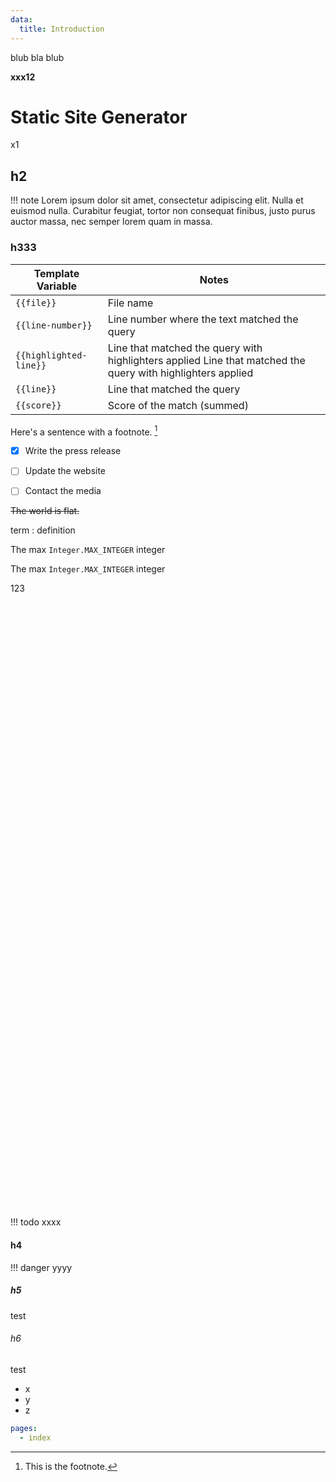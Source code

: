 ```yaml
---
data:
  title: Introduction
---
```


blub bla blub

**xxx12**

# Static Site Generator

x1

## h2

!!! note
    Lorem ipsum dolor sit amet, consectetur adipiscing elit. Nulla et euismod
    nulla. Curabitur feugiat, tortor non consequat finibus, justo purus auctor
    massa, nec semper lorem quam in massa.

### h333

| Template Variable     | Notes                                                     |
|-----------------------|-----------------------------------------------------------|
| `{{file}}`            | File name                                                 |
| `{{line-number}}`     | Line number where the text matched the query              |
| `{{highlighted-line}}`| Line that matched the query with highlighters applied Line that matched the query with highlighters applied     |
| `{{line}}`            | Line that matched the query                               |
| `{{score}}`           | Score of the match (summed)                               |

Here's a sentence with a footnote. [^1]

[^1]: This is the footnote.

- [x] Write the press release
- [ ] Update the website
- [ ] Contact the media


~~The world is flat.~~

term
: definition

The max `Integer.MAX_INTEGER` integer

The max ```Integer.MAX_INTEGER``` integer

<div style="height: 1000px;">123</div>

!!! todo
    xxxx

#### h4

!!! danger
    yyyy

##### h5

test

###### h6

test

- x
- y
- z

``` yaml
pages:
  - index
```

